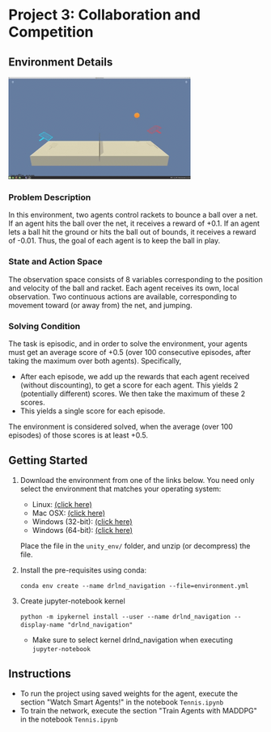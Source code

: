 # Project 3: Collaboration and Competition

## Environment Details
![Trained agent playing tennis gif](./trained_agent.gif "Trained Agent playing Tennis")

### Problem Description
In this environment, two agents control rackets to bounce a ball over a net. If an agent hits the ball over the net, it receives a reward of +0.1. If an agent lets a ball hit the ground or hits the ball out of bounds, it receives a reward of -0.01. Thus, the goal of each agent is to keep the ball in play.

### State and Action Space
The observation space consists of 8 variables corresponding to the position and velocity of the ball and racket. Each agent receives its own, local observation. Two continuous actions are available, corresponding to movement toward (or away from) the net, and jumping.

### Solving Condition
The task is episodic, and in order to solve the environment, your agents must get an average score of +0.5 (over 100 consecutive episodes, after taking the maximum over both agents). Specifically,
- After each episode, we add up the rewards that each agent received (without discounting), to get a score for each agent. This yields 2 (potentially different) scores. We then take the maximum of these 2 scores.
- This yields a single score for each episode.

The environment is considered solved, when the average (over 100 episodes) of those scores is at least +0.5.

## Getting Started
1. Download the environment from one of the links below. You need only select the environment that matches your operating system:
   - Linux: [(click here)](https://s3-us-west-1.amazonaws.com/udacity-drlnd/P3/Tennis/Tennis_Linux.zip)
   - Mac OSX: [(click here)](https://s3-us-west-1.amazonaws.com/udacity-drlnd/P3/Tennis/Tennis.app.zip)
   - Windows (32-bit): [(click here)](https://s3-us-west-1.amazonaws.com/udacity-drlnd/P3/Tennis/Tennis_Windows_x86.zip)
   - Windows (64-bit): [(click here)](https://s3-us-west-1.amazonaws.com/udacity-drlnd/P3/Tennis/Tennis_Windows_x86_64.zip)

    Place the file in the `unity_env/` folder, and unzip (or decompress) the file.

1. Install the pre-requisites using conda:
    ```
    conda env create --name drlnd_navigation --file=environment.yml
    ```

1. Create jupyter-notebook kernel
    ```
   python -m ipykernel install --user --name drlnd_navigation --display-name "drlnd_navigation"
    ```
    - Make sure to select kernel drlnd_navigation when executing `jupyter-notebook`

## Instructions
- To run the project using saved weights for the agent, execute the section "Watch Smart Agents!" in the notebook `Tennis.ipynb`
- To train the network, execute the section "Train Agents with MADDPG" in the notebook `Tennis.ipynb`

